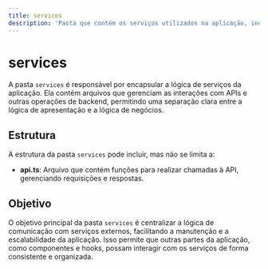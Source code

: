 ```yaml
---
title: services
description: 'Pasta que contém os serviços utilizados na aplicação, incluindo chamadas de API e lógica de negócios.'
---
```


# services

A pasta `services` é responsável por encapsular a lógica de serviços da aplicação. Ela contém arquivos que gerenciam as interações com APIs e outras operações de backend, permitindo uma separação clara entre a lógica de apresentação e a lógica de negócios.

## Estrutura

A estrutura da pasta `services` pode incluir, mas não se limita a:

- **api.ts**: Arquivo que contém funções para realizar chamadas à API, gerenciando requisições e respostas.
  
## Objetivo

O objetivo principal da pasta `services` é centralizar a lógica de comunicação com serviços externos, facilitando a manutenção e a escalabilidade da aplicação. Isso permite que outras partes da aplicação, como componentes e hooks, possam interagir com os serviços de forma consistente e organizada.